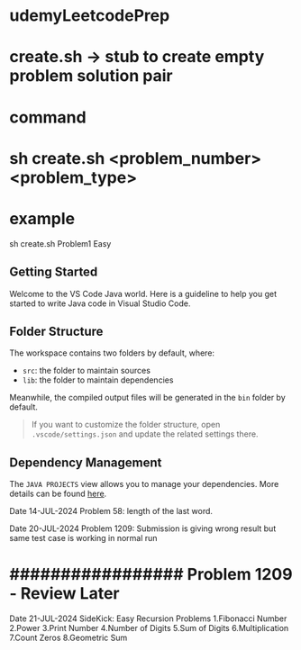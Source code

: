 # udemyLeetcodePrep

# create.sh -> stub to create empty problem solution pair
# command 
# sh create.sh <problem_number> <problem_type>
# example
 sh create.sh Problem1 Easy




## Getting Started

Welcome to the VS Code Java world. Here is a guideline to help you get started to write Java code in Visual Studio Code.

## Folder Structure

The workspace contains two folders by default, where:

- `src`: the folder to maintain sources
- `lib`: the folder to maintain dependencies

Meanwhile, the compiled output files will be generated in the `bin` folder by default.

> If you want to customize the folder structure, open `.vscode/settings.json` and update the related settings there.

## Dependency Management

The `JAVA PROJECTS` view allows you to manage your dependencies. More details can be found [here](https://github.com/microsoft/vscode-java-dependency#manage-dependencies).

Date 14-JUL-2024
Problem 58: length of the last word.

Date 20-JUL-2024
Problem 1209: Submission is giving wrong result but same test case is working in normal run
# ################# Problem 1209 - Review Later ################


Date 21-JUL-2024
SideKick: Easy Recursion Problems
1.Fibonacci Number
2.Power
3.Print Number
4.Number of Digits
5.Sum of Digits
6.Multiplication
7.Count Zeros
8.Geometric Sum